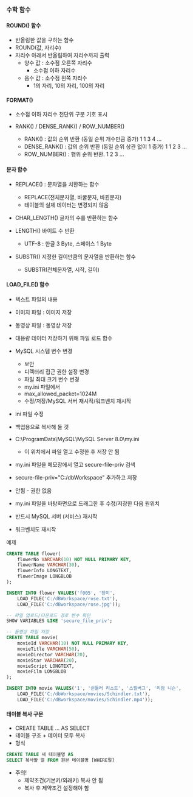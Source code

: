 ### 수학 함수 
#### ROUND() 함수
- 반올림한 값을 구하는 함수
- ROUND(값, 자리수)
- 자리수 아래서 반올림하여 자리수까지 출력
    - 양수 값 : 소수점 오른쪽 자리수
        - 소수점 이하 자리수
    - 음수 값 : 소수점 왼쪽 자리수
        - 1의 자리, 10의 자리, 100의 자리


#### FORMAT() 
- 소수점 이하 자리수
천단위 구분 기호 표시 

- RANK() / DENSE_RANK() / ROW_NUMBER()

    - RANK() : 값의 순위 반환 (동일 순위 개수만큼 증가) 1 1 3 4 ...
    - DENSE_RANK() : 값의 순위 반환 (동일 순위 상관 없이 1 증가) 1 1 2 3 ...
    - ROW_NUMBER() : 행위 순위 반환. 1 2 3 ...

#### 문자 함수
- REPLACE() : 문자열을 치환하는 함수
    - REPLACE(전체문자열, 바꿀문자, 바뀐문자)
    - 테이블의 실제 데이터는 변경되지 않음

- CHAR_LENGTH()
글자의 수를 반환하는 함수

- LENGTH()
바이트 수 반환
    - UTF-8 : 한글 3 Byte, 스페이스 1 Byte

- SUBSTR()
지정한 길이만큼의 문자열을 반환하는 함수 
    - SUBSTR(전체문자열, 시작, 길이)

#### LOAD_FILE() 함수 
- 텍스트 파일의 내용
- 이미지 파일 : 이미지 저장
- 동영상 파일 : 동영상 저장
- 대용량 데이터 저장하기 위해 파일 로드 함수

- MySQL 시스템 변수 변경
    - 보안 
    - 디렉터리 접근 권한 설정 변경 
    - 파일 최대 크기 변수 변경
    - my.ini 파일에서 
    - max_allowed_packet=1024M
    - 수정/저장/MySQL 서버 재시작/워크벤치 재시작

- ini 파일 수정 
- 백업용으로 복사해 둘 것
- C:\ProgramData\MySQL\MySQL Server 8.0\my.ini
    - 이 위치에서 파일 열고 수정한 후 저장 안 됨 
- my.ini 파일을 메모장에서 열고 secure-file-priv 검색
- secure-file-priv="C:/dbWorkspace" 추가하고 저장
- 안됨 - 권한 없음
- my.ini 파일을 바탕화면으로 드래그한 후 수정/저장한 다음 원위치 
- 반드시 MySQL 서버 (서비스) 재시작 
- 워크벤치도 재시작

예제
```sql
CREATE TABLE flower(
	flowerNo VARCHAR(10) NOT NULL PRIMARY KEY,
    flowerName VARCHAR(30),
    flowerInfo LONGTEXT,
    flowerImage LONGBLOB
);

INSERT INTO flower VALUES('f005', '장미',
	LOAD_FILE('C:/dBWorkspace/rose.txt'),
    LOAD_FILE('C:/dBworkspace/rose.jpg'));

-- 파일 업로드/다운로드 경로 변수 확인
SHOW VARIABLES LIKE 'secure_file_priv';

-- 동영상 파일 저장
CREATE TABLE movie(
	movieId VARCHAR(10) NOT NULL PRIMARY KEY,
    movieTitle VARCHAR(50),
    movieDirector VARCHAR(20),
    movieStar VARCHAR(20),
    movieScript LONGTEXT,
    movieFilm LONGBLOB
);

INSERT INTO movie VALUES('1', '쉰들러 리스트', '스필버그', '리암 니슨',
	LOAD_FILE('C:/dbWorkspace/movies/Schindler.txt'),
    LOAD_FILE('C:/dBworkspace/movies/Schindler.mp4'));
```

#### 테이블 복사 구문 
- CREATE TABLE … AS SELECT
- 테이블 구조 + 데이터 모두 복사
- 형식
```sql
CREATE TABLE 새 테이블명 AS 
SELECT 복사할 열 FROM 원본 테이블명 [WHERE절]
```
- 주의!
    - 제약조건(기본키/외래키) 복사 안 됨
    - 복사 후 제약조건 설정해야 함